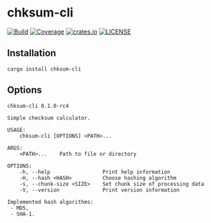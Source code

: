 # chksum-cli

[![Build](https://img.shields.io/github/workflow/status/ventaquil/chksum/Continuous%20Integration?style=flat-square "Build")](https://github.com/ventaquil/chksum/actions/workflows/ci.yml)
[![Coverage](https://img.shields.io/codecov/c/gh/ventaquil/chksum?style=flat-square&flag=chksum-cli "Coverage")](https://app.codecov.io/gh/ventaquil/chksum/tree/master/chksum-cli)
[![crates.io](https://img.shields.io/crates/v/chksum-cli?style=flat-square "crates.io")](https://crates.io/crates/chksum-cli)
[![LICENSE](https://img.shields.io/github/license/ventaquil/chksum?style=flat-square "LICENSE")](https://github.com/ventaquil/chksum/blob/master/LICENSE)

## Installation

```shell
cargo install chksum-cli
```

## Options

```text
chksum-cli 0.1.0-rc4

Simple checksum calculator.

USAGE:
    chksum-cli [OPTIONS] <PATH>...

ARGS:
    <PATH>...    Path to file or directory

OPTIONS:
    -h, --help                 Print help information
    -H, --hash <HASH>          Choose hashing algorithm
    -s, --chunk-size <SIZE>    Set chunk size of processing data
    -V, --version              Print version information

Implemented hash algorithms:
 - MD5,
 - SHA-1.
```
